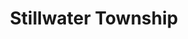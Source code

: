 ---
title: "Stillwater Township"
hashtag: stillwater-township
tags:
  - Stillwater
  - Minnesota
---